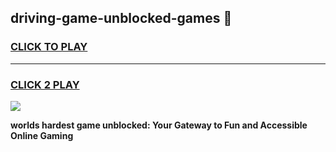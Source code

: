 
## driving-game-unblocked-games 👋
<h3>
<a href="https://premium.freeplayer.one?title=driving-game-unblocked-games&ref=14F">CLICK TO PLAY</a></h3>
<hr>

<h3>
<a href="https://premium.freeplayer.one?title=driving-game-unblocked-games&ref=14F">CLICK 2 PLAY</a>
  
</h3>

<a href="https://premium.freeplayer.one?title=driving-game-unblocked-games&ref=12F/"><img src="https://clearcache.store/games.png"></a>


**worlds hardest game unblocked: Your Gateway to Fun and Accessible Online Gaming**
